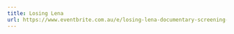 ```yaml
---
title: Losing Lena
url: https://www.eventbrite.com.au/e/losing-lena-documentary-screening-melbourne-tickets-77590955637
---
```

